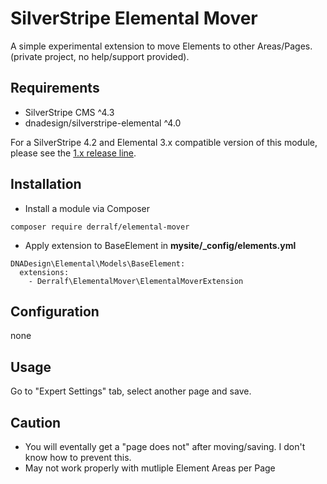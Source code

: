 # SilverStripe Elemental Mover

A simple experimental extension to move Elements to other Areas/Pages.  
(private project, no help/support provided).

## Requirements

* SilverStripe CMS ^4.3
* dnadesign/silverstripe-elemental ^4.0

For a SilverStripe 4.2 and Elemental 3.x compatible version of this module, please see the [1.x release line](https://github.com/derralf/silverstripe-elemental-mover/tree/1.0#readme).

## Installation

- Install a module via Composer
  
```
composer require derralf/elemental-mover
```

- Apply extension to BaseElement in **mysite/\_config/elements.yml**

  
```
DNADesign\Elemental\Models\BaseElement:
  extensions:
    - Derralf\ElementalMover\ElementalMoverExtension

```


## Configuration

none

## Usage

Go to "Expert Settings" tab, select another page and save.

## Caution

- You will eventally get a "page does not" after moving/saving. I don't know how to prevent this.
- May not work properly with mutliple Element Areas per Page
